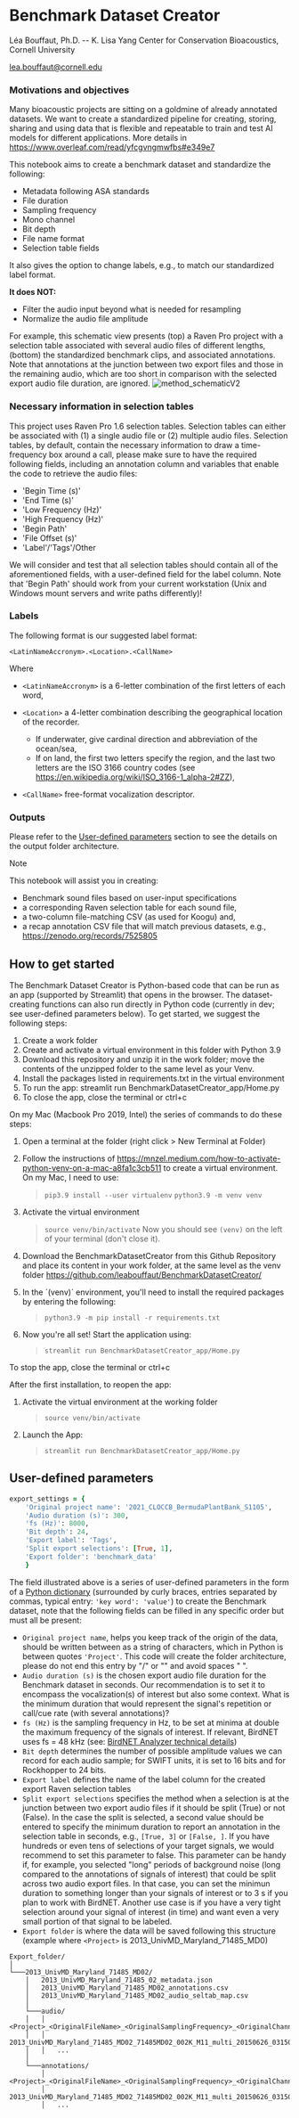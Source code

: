 # Benchmark Dataset Creator
Léa Bouffaut, Ph.D. -- K. Lisa Yang Center for Conservation Bioacoustics, Cornell University

lea.bouffaut@cornell.edu

### Motivations and objectives

Many bioacoustic projects are sitting on a goldmine of already annotated datasets. We want to create a standardized pipeline for creating, storing, sharing and
using data that is flexible and repeatable  to train and test AI models for different applications. More details in https://www.overleaf.com/read/yfcgvngmwfbs#e349e7

This notebook aims to create a benchmark dataset and standardize the following:
* Metadata following ASA standards
* File duration
* Sampling frequency
* Mono channel
* Bit depth
* File name format
* Selection table fields

It also gives the option to change labels, e.g., to match our standardized label format.


<b>It does NOT:</b>
* Filter the audio input beyond what is needed for resampling
* Normalize the audio file amplitude


For example, this schematic view presents (top) a Raven Pro project with a selection table associated with several audio files of different lengths, (bottom) the standardized benchmark clips, and associated annotations. Note that annotations at the junction between two export files and those in the remaining audio, which are too short in comparison with the selected export audio file duration, are ignored.
![‎method_schematicV2](https://github.com/leabouffaut/BenchmarkDatasetCreator/blob/main/docs/illustrations/method_schematicV3.jpeg)

### Necessary information in selection tables
This project uses Raven Pro 1.6 selection tables. Selection tables can either be associated with (1) a single audio file or (2) multiple audio files.
Selection tables, by default, contain the necessary information to draw a time-frequency box around a call, please make sure to have the required following fields, including an annotation column and variables that enable the code to retrieve the audio files:
* 'Begin Time (s)'
* 'End Time (s)'
* 'Low Frequency (Hz)'
* 'High Frequency (Hz)'
* 'Begin Path'
* 'File Offset (s)'
* 'Label'/'Tags'/Other

We will consider and test that all selection tables should contain all of the aforementioned fields, with a user-defined field for the label column. Note that 'Begin Path' should work from your current workstation (Unix and Windows mount servers and write paths differently)!

### Labels 
The following format is our suggested label format: 

`<LatinNameAccronym>.<Location>.<CallName>`

Where 
* `<LatinNameAccronym>` is a 6-letter combination of the first letters of each word,
* `<Location>` a 4-letter combination describing the geographical location of the recorder.
    - If underwater, give cardinal direction and abbreviation of the ocean/sea,
    - If on land, the first two letters specify the region, and the last two letters are the ISO 3166 country codes (see https://en.wikipedia.org/wiki/ISO_3166-1_alpha-2#ZZ),

* `<CallName>` free-format vocalization descriptor.


### Outputs
Please refer to the [User-defined parameters](#User-defined-parameters) section to see the details on the output folder architecture. 
> [!NOTE]
>This notebook will assist you in creating:
> * Benchmark sound files based on user-input specifications
> * a corresponding Raven selection table for each sound file,
> * a two-column file-matching CSV (as used for Koogu) and,
> * a recap annotation CSV file that will match previous datasets, e.g., https://zenodo.org/records/7525805

## How to get started
The Benchmark Dataset Creator is Python-based code that can be run as an app (supported by Streamlit) that opens in the browser. The dataset-creating functions can also run directly in Python code (currently in dev; see user-defined parameters below). To get started, we suggest the following steps:
1) Create a work folder
2) Create and activate a virtual environment in this folder with Python 3.9
3) Download this repository and unzip it in the work folder; move the contents of the unzipped folder to the same level as your Venv.
4) Install the packages listed in requirements.txt in the virtual environment
5) To run the app: streamlit run BenchmarkDatasetCreator_app/Home.py
6) To close the app, close the terminal or ctrl+c

On my Mac (Macbook Pro 2019, Intel) the series of commands to do these steps:
1) Open a terminal at the folder (right click > New Terminal at Folder)
2) Follow the instructions of https://mnzel.medium.com/how-to-activate-python-venv-on-a-mac-a8fa1c3cb511 to create a virtual environment. 
On my Mac, I need to use: 
	> `pip3.9 install --user virtualenv`
	> `python3.9 -m venv venv`
3) Activate the virtual environment
	> `source venv/bin/activate`
Now you should see `(venv)` on the left of your terminal (don't close it).

4) Download the BenchmarkDatasetCreator from this Github Repository and place its content in your work folder, at the same level as the venv folder
https://github.com/leabouffaut/BenchmarkDatasetCreator/

5) In the ´(venv)´ environment, you'll need to install the required packages by entering the following:
	> `python3.9 -m pip install -r requirements.txt`

6) Now you're all set! Start the application using:
	> `streamlit run BenchmarkDatasetCreator_app/Home.py`

To stop the app, close the terminal or ctrl+c


After the first installation, to reopen the app:
1) Activate the virtual environment at the working folder
	> `source venv/bin/activate`
2) Launch the App:
	> `streamlit run BenchmarkDatasetCreator_app/Home.py`




## User-defined parameters <a id='User-defined-parameters'></a>
```ruby
export_settings = {
    'Original project name': '2021_CLOCCB_BermudaPlantBank_S1105', 
    'Audio duration (s)': 300,  
    'fs (Hz)': 8000, 
    'Bit depth': 24,
    'Export label': 'Tags',
    'Split export selections': [True, 1],
    'Export folder': 'benchmark_data'
    }
```

The field illustrated above is a series of user-defined parameters in the form of a [Python dictionary](https://realpython.com/python-dicts/#defining-a-dictionary) (surrounded by curly braces, entries separated by commas, typical entry: `'key word': 'value'`) to create the Benchmark dataset, note that the following fields can be filled in any specific order but must all be present:
* `Original project name`, helps you keep track of the origin of the data, should be written between as a string of characters, which in Python is between quotes `'Project'`. This code will create the folder architecture, please do not end this entry by "/" or "\" and avoid spaces " ".
* `Audio duration (s)` is the chosen export audio file duration for the Benchmark dataset in seconds. Our recommendation is to set it to encompass the vocalization(s) of interest but also some context. What is the minimum duration that would represent the signal's repetition or call/cue rate (with several annotations)?
* `fs (Hz)` is the sampling frequency in Hz, to be set at minima at double the maximum frequency of the signals of interest. If relevant, BirdNET uses fs = 48 kHz (see: [BirdNET Analyzer technical details](https://github.com/kahst/BirdNET-Analyzer?tab=readme-ov-file#technical-details))
* `Bit depth` determines the number of possible amplitude values we can record for each audio sample; for SWIFT units, it is set to 16 bits and for Rockhopper to 24 bits.
* `Export label` defines the name of the label column for the created export Raven selection tables
* `Split export selections` specifies the method when a selection is at the junction between two export audio files if it should be split (True) or not (False). In the case the split is selected, a second value should be entered to specify the minimum duration to report an annotation in the selection table in seconds, e.g., `[True, 3]` or `[False, ]`. If you have hundreds or even tens of selections of your target signals, we would recommend to set this parameter to false. This parameter can be handy if, for example, you selected "long" periods of background noise (long compared to the annotations of signals of interest) that could be split across two audio export files. In that case, you can set the minimun duration to something longer than your signals of interest or to 3 s if you plan to work with BirdNET. Another use case is if you have a very tight selection around your signal of interest (in time) and want even a very small portion of that signal to be labeled.
* `Export folder` is where the data will be saved following this structure (example where `<Project>` is 2013_UnivMD_Maryland_71485_MD0)
```
Export_folder/
│
└───2013_UnivMD_Maryland_71485_MD02/
    │   2013_UnivMD_Maryland_71485_02_metadata.json   
    │   2013_UnivMD_Maryland_71485_MD02_annotations.csv
    │   2013_UnivMD_Maryland_71485_MD02_audio_seltab_map.csv
    │
    └───audio/
    │   │   <Project>_<OriginalFileName>_<OriginalSamplingFrequency>_<OriginalChannel>_<FileTimeStamp>.flac
    │   │   2013_UnivMD_Maryland_71485_MD02_71485MD02_002K_M11_multi_20150626_031500Z_2kHz_ch03_0600s.flac
    │   │   ...
    │   
    └───annotations/
        │   <Project>_<OriginalFileName>_<OriginalSamplingFrequency>_<OriginalChannel>_<FileTimeStamp>.txt
        │   2013_UnivMD_Maryland_71485_MD02_71485MD02_002K_M11_multi_20150626_031500Z_2kHz_ch03_0600s.txt
        │   ...
```

